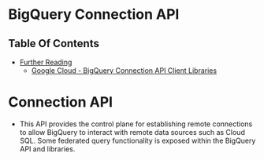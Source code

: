 # BigQuery Connection API

## Table Of Contents
- [Further Reading]()
  - [Google Cloud - BigQuery Connection API Client Libraries](https://cloud.google.com/bigquery/docs/reference/bigqueryconnection)


# Connection API
* This API provides the control plane for establishing remote connections to allow BigQuery to interact with remote data sources such as Cloud SQL. Some federated query functionality is exposed within the BigQuery API and libraries.